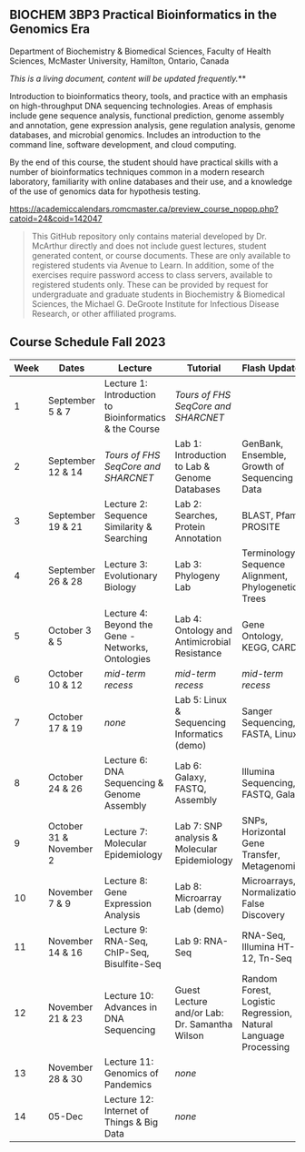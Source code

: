 ## BIOCHEM 3BP3 Practical Bioinformatics in the Genomics Era

Department of Biochemistry & Biomedical Sciences, Faculty of Health Sciences, McMaster University, Hamilton, Ontario, Canada

*This is a living document, content will be updated frequently.***

Introduction to bioinformatics theory, tools, and practice with an emphasis on high-throughput DNA sequencing technologies. Areas of emphasis include gene sequence analysis, functional prediction, genome assembly and annotation, gene expression analysis, gene regulation analysis, genome databases, and microbial genomics. Includes an introduction to the command line, software development, and cloud computing.

By the end of this course, the student should have practical skills with a number of bioinformatics techniques common in a modern research laboratory, familiarity with online databases and their use, and a knowledge of the use of genomics data for hypothesis testing.

https://academiccalendars.romcmaster.ca/preview_course_nopop.php?catoid=24&coid=142047

> This GitHub repository only contains material developed by Dr. McArthur directly and does not include guest lectures, student generated content, or course documents. These are only available to registered students via Avenue to Learn. In addition, some of the exercises require password access to class servers, available to registered students only. These can be provided by request for undergraduate and graduate students in Biochemistry & Biomedical Sciences, the Michael G. DeGroote Institute for Infectious Disease Research, or other affiliated programs. 

## Course Schedule Fall 2023

| Week | Dates | Lecture | Tutorial | Flash Updates |
|-----|-----|-----|-----|-----|
| 1 | September 5 & 7 | Lecture 1: Introduction to Bioinformatics & the Course | *Tours of FHS SeqCore and SHARCNET* |
| 2 | September 12 & 14 | *Tours of FHS SeqCore and SHARCNET* | Lab 1: Introduction to Lab & Genome Databases | GenBank, Ensemble, Growth of Sequencing Data |
| 3 | September 19 & 21 | Lecture 2: Sequence Similarity & Searching | Lab 2: Searches, Protein Annotation | BLAST, Pfam, PROSITE |
| 4 | September 26 & 28 | Lecture 3: Evolutionary Biology | Lab 3: Phylogeny Lab | Terminology, Sequence Alignment, Phylogenetic Trees |
| 5 | October 3 & 5 | Lecture 4: Beyond the Gene - Networks, Ontologies | Lab 4: Ontology and Antimicrobial Resistance | Gene Ontology, KEGG, CARD |
| 6 | October 10 & 12 | *mid-term recess* | *mid-term recess* | *mid-term recess* |
| 7 | October 17 & 19 | *none* | Lab 5: Linux & Sequencing Informatics (demo) | Sanger Sequencing, FASTA, Linux |
| 8 | October 24 & 26 | Lecture 6: DNA Sequencing & Genome Assembly | Lab 6: Galaxy, FASTQ, Assembly | Illumina Sequencing, FASTQ, Galaxy |
| 9 | October 31 & November 2 | Lecture 7: Molecular Epidemiology | Lab 7: SNP analysis & Molecular Epidemiology | SNPs, Horizontal Gene Transfer, Metagenomics |
| 10 | November 7 & 9 | Lecture 8: Gene Expression Analysis | Lab 8: Microarray Lab (demo) | Microarrays, Normalization, False Discovery |
| 11 | November 14 & 16 | Lecture 9: RNA-Seq, ChIP-Seq, Bisulfite-Seq | Lab 9: RNA-Seq | RNA-Seq, Illumina HT-12, Tn-Seq |
| 12 | November 21 & 23 | Lecture 10: Advances in DNA Sequencing | Guest Lecture and/or Lab: Dr. Samantha Wilson | Random Forest, Logistic Regression, Natural Language Processing |
| 13 | November 28 & 30 | Lecture 11: Genomics of Pandemics | *none* |
| 14 | 05-Dec | Lecture 12: Internet of Things & Big Data | *none* |


